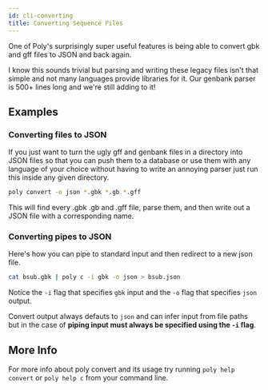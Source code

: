 ```yaml
---
id: cli-converting
title: Converting Sequence Files
---
```


One of Poly's surprisingly super useful features is being able to convert gbk and gff files to JSON and back again.

I know this sounds trivial but parsing and writing these legacy files isn't that simple and not many languages provide libraries for it. Our genbank parser is 500+ lines long and we're still adding to it!

## Examples
### Converting files to JSON
If you just want to turn the ugly gff and genbank files in a directory into JSON files so that you can push them to a database or use them with any language of your choice without having to write an annoying parser just run this inside any given directory.

```bash
poly convert -o json *.gbk *.gb *.gff
```
This will find every .gbk .gb and .gff file, parse them, and then write out a JSON file with a corresponding name.

### Converting pipes to JSON

Here's how you can pipe to standard input and then redirect to a new json file.

```bash
cat bsub.gbk | poly c -i gbk -o json > bsub.json
```

Notice the `-i` flag that specifies `gbk` input and the `-o` flag that specifies `json` output.

Convert output always defauts to `json` and can infer input from file paths but in the case of **piping input must always be specified using the `-i` flag**.

## More Info
For more info about poly convert and its usage try running `poly help convert` or `poly help c` from your command line.
